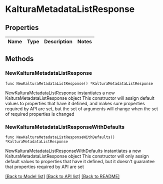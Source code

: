 # KalturaMetadataListResponse

## Properties

Name | Type | Description | Notes
------------ | ------------- | ------------- | -------------

## Methods

### NewKalturaMetadataListResponse

`func NewKalturaMetadataListResponse() *KalturaMetadataListResponse`

NewKalturaMetadataListResponse instantiates a new KalturaMetadataListResponse object
This constructor will assign default values to properties that have it defined,
and makes sure properties required by API are set, but the set of arguments
will change when the set of required properties is changed

### NewKalturaMetadataListResponseWithDefaults

`func NewKalturaMetadataListResponseWithDefaults() *KalturaMetadataListResponse`

NewKalturaMetadataListResponseWithDefaults instantiates a new KalturaMetadataListResponse object
This constructor will only assign default values to properties that have it defined,
but it doesn't guarantee that properties required by API are set


[[Back to Model list]](../README.md#documentation-for-models) [[Back to API list]](../README.md#documentation-for-api-endpoints) [[Back to README]](../README.md)


